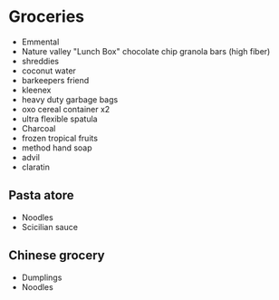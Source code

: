 
# Groceries

- Emmental
- Nature valley "Lunch Box" chocolate chip granola bars (high fiber)
- shreddies
- coconut water
- barkeepers friend
- kleenex
- heavy duty garbage bags
- oxo cereal container x2
- ultra flexible spatula
- Charcoal
- frozen tropical fruits
- method hand soap
- advil
- claratin

## Pasta atore

- Noodles
- Scicilian sauce

## Chinese grocery

- Dumplings
- Noodles
